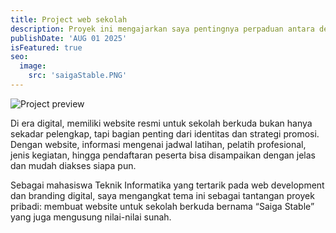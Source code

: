 ```yaml
---
title: Project web sekolah
description: Proyek ini mengajarkan saya pentingnya perpaduan antara desain, teknologi, dan kebutuhan pengguna nyata. Website bukan hanya soal tampil keren, tapi juga bagaimana menyampaikan pesan dan mempermudah akses informasi.
publishDate: 'AUG 01 2025'
isFeatured: true
seo:
  image:
    src: 'saigaStable.PNG'
---
```


![Project preview](/saigaStable.PNG)

<!-- **Note:** This case study is entirely fictional and created for the purpose of showcasing [Dante Astro.js theme functionality](https://justgoodui.com/astro-themes/dante/). -->

Di era digital, memiliki website resmi untuk sekolah berkuda bukan hanya sekadar pelengkap, tapi bagian penting dari identitas dan strategi promosi. Dengan website, informasi mengenai jadwal latihan, pelatih profesional, jenis kegiatan, hingga pendaftaran peserta bisa disampaikan dengan jelas dan mudah diakses siapa pun.

Sebagai mahasiswa Teknik Informatika yang tertarik pada web development dan branding digital, saya mengangkat tema ini sebagai tantangan proyek pribadi: membuat website untuk sekolah berkuda bernama “Saiga Stable” yang juga mengusung nilai-nilai sunah.


<!-- ## Features

1. **Multi-Exchange Integration:**

- CryptoTrader Dashboard aggregates data from multiple cryptocurrency exchanges, allowing users to view their entire portfolio in one centralized location.
- Real-time updates provide the latest market prices, trading volumes, and order book data.

2. **Portfolio Analytics:**

- Users can analyze their portfolio's performance through interactive charts and graphs.
- The dashboard offers insights into historical performance, asset allocation, and profit/loss over time.

3. **Risk Management Tools:**

- Advanced risk management tools help users assess the volatility and potential risks associated with their cryptocurrency investments.
- Users receive alerts for significant market fluctuations or changes in their portfolio value.

4. **Automated Transaction Tracking:**

- The dashboard automatically tracks and records users' cryptocurrency transactions, simplifying the process of updating and managing portfolios.
- Users can categorize transactions, add notes, and maintain a comprehensive transaction history.

5. **News and Market Insights:**

- A dedicated section provides real-time news and market insights relevant to users' cryptocurrency holdings.
- Users can stay informed about market trends, regulatory developments, and news affecting their investment decisions.

## Technology Stack

- Frontend: React for a responsive and interactive user interface.
- Backend: Django for server-side logic and API integration.
- Database: PostgreSQL for efficient storage and retrieval of portfolio and market data.
- API Integration: Integration with cryptocurrency exchange APIs for real-time market data.

## Outcome

CryptoTrader Dashboard has become a trusted companion for cryptocurrency investors, offering a consolidated and user-friendly platform for managing their portfolios. The robust analytics, real-time market data, and risk management tools empower users to make informed decisions and navigate the dynamic world of cryptocurrency with confidence.

**Note:** This case study is entirely fictional and created for the purpose of showcasing [Dante Astro.js theme functionality](https://justgoodui.com/astro-themes/dante/). -->
